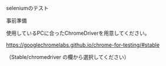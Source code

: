 seleniumのテスト

事前準備

使用しているPCに合ったChromeDriverを用意してください。

https://googlechromelabs.github.io/chrome-for-testing/#stable

（Stable/chromedriver の欄から選択してください）